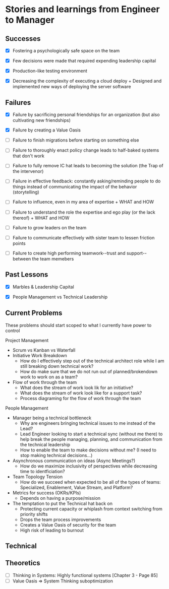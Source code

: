 # Stories and learnings from Engineer to Manager


## Successes

- [x] Fostering a psychologically safe space on the team
- [x] Few decisions were made that required expending leadership capital
- [x] Production-like testing environment
- [x] Decreasing the complexity of executing a cloud deploy
      + Designed and implemented new ways of deploying the server software


## Failures

- [x] Failure by sacrificing personal friendships for an organization (but also cultivating new
      friendships)
- [x] Failure by creating a Value Oasis
- [ ] Failure to finish migrations before starting on something else
- [ ] Failure to thoroughly enact policy change leads to half-baked systems that don't work
- [ ] Failure to fully remove IC hat leads to becoming the solution (the Trap of the intervenor)
- [ ] Failure in effective feedback: constantly asking/reminding people to do things instead of
      communicating the impact of the behavior (storytelling)
- [ ] Failure to influence, even in my area of expertise
      + WHAT and HOW
- [ ] Failure to understand the role the expertise and ego play (or the lack thereof)
      + WHAT and HOW
- [ ] Failure to grow leaders on the team
- [ ] Failure to communicate effectively with sister team to lessen friction points
- [ ] Failure to create high performing teamwork--trust and support--between the team memebers


## Past Lessons

- [x] Marbles & Leadership Capital
- [x] People Management vs Technical Leadership


## Current Problems

These problems should start scoped to what I currently have power to control

Project Management
- Scrum vs Kanban vs Waterfall
- Initiative Work Breakdown
  + How do I effectively step out of the technical architect role while I am still breaking down technical work?
  + How do make sure that we do not run out of planned/brokendown work to work on as a team?
- Flow of work through the team
  + What does the stream of work look lik for an initiative?
  + What does the stream of work look like for a support task?
  + Process diagraming for the flow of work through the team

People Management
- Manager being a technical bottleneck
  + Why are engineers bringing technical issues to me instead of the Lead?
  + Lead Engineer looking to start a technical sync (without me there) to help break the people managing, planning, and
    communication from the technical leadership
  + How to enable the team to make decisions without me? (I need to stop making technical decisions...)
- Asynchronous communication on ideas (Async Meetings?)
  + How do we maximize inclusivity of perspectives while decreasing time to identficiation?
- Team Topology Tension
  + How do we succeed when expected to be all of the types of teams: Specialized, Enablement, Value Stream, and
    Platform? 
- Metrics for success (OKRs/KPIs)
  + Depends on having a purpose/mission
- The temptation to put the Technical hat back on
  + Protecting current capacity or whiplash from context switching from priority shifts
  + Drops the team process improvements
  + Creates a Value Oasis of security for the team
  + High risk of leading to burnout


Technical
- 

## Theoretics

- [ ] Thinking in Systems: Highly functional systems [Chapter 3 - Page 85] 
- [ ] Value Oasis => System Thinking suboptimization
